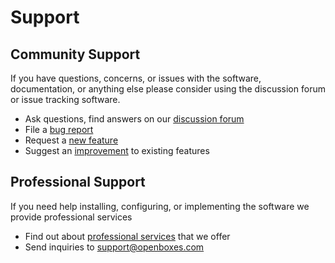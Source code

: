 # Support

## Community Support
If you have questions, concerns, or issues with the software, documentation, or anything else 
please consider using the discussion forum or issue tracking software.

* Ask questions, find answers on our [discussion forum](https://discuss.openboxes.com)
* File a [bug report](https://github.com/openboxes/openboxes/labels/bug)
* Request a [new feature](https://github.com/openboxes/openboxes/labels/feature)
* Suggest an [improvement](https://github.com/openboxes/openboxes/labels/improvement) to existing features


## Professional Support
If you need help installing, configuring, or implementing the software we provide professional
services 

* Find out about [professional services](https://openboxes.com/services) that we offer
* Send inquiries to [support@openboxes.com](mailto:support@openboxes.com)



